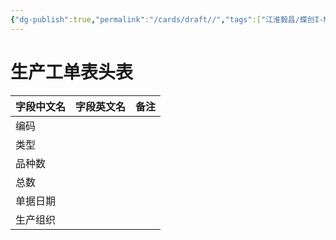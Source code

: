```yaml
---
{"dg-publish":true,"permalink":"/cards/draft//","tags":["江淮毅昌/蝶创I-MES/MES","TODO"]}
---
```



# 生产工单表头表

| **字段中文名** | **字段英文名** | **备注** |
| --------- | --------- | ------ |
| 编码        |           |        |
| 类型        |           |        |
| 品种数       |           |        |
| 总数        |           |        |
| 单据日期      |           |        |
| 生产组织      |           |        |